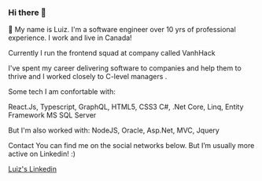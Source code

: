 ### Hi there 👋

👋 My name is Luiz. I'm a software engineer over 10 yrs of professional experience. 
I work and live in Canada!

Currently I run the frontend squad at company called VanhHack


I've spent my career delivering software to companies and help them to thrive 
and I worked closely to C-level managers .


Some tech I am confortable with:

React.Js, Typescript, GraphQL, HTML5, CSS3
C#, .Net Core, Linq, Entity Framework
MS SQL Server


But I'm also worked with: NodeJS, Oracle, Asp.Net, MVC, Jquery

Contact
You can find me on the social networks below. But I’m usually more active on Linkedin! :)

[Luiz's Linkedin](https://linkedin.com/in/joseluizsborges/)
 
  
  ##
    
 
